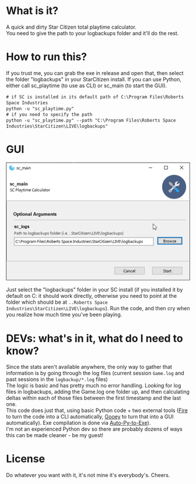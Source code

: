 # What is it?

A quick and dirty Star Citizen total playtime calculator.  
You need to give the path to your logbackups folder and it'll do the rest.

# How to run this?

If you trust me, you can grab the exe in release and open that, then select the folder "logbackups" in your StarCitizen install. 
If you can use Python, either call sc_playtime (to use as CLI) or sc_main (to start the GUI).  

```shell
# if SC is installed in its default path of C:\Program Files\Roberts Space Industries
python -u "sc_playtime.py"
# if you need to specify the path
python -u "sc_playtime.py" --path "C:\Program Files\Roberts Space Industries\StarCitizen\LIVE\logbackups"
```

# GUI

![GUI example for SC Playtime Calculator](app.png)

Just select the "logbackups" folder in your SC install (if you installed it by default on C: it should work directly, otherwise you need to point at the folder which should be at `..Roberts Space Industries\StarCitizen\LIVE\logbackups`). Run the code, and then cry when you realize how much time you've been playing.


# DEVs: what's in it, what do I need to know? 

Since the stats aren't available anywhere, the only way to gather that information is by going through the log files (current session `Game.log` and past sessions in the `logbackup/*.log` files)  
The logic is basic and has pretty much no error handling. Looking for log files in logbackups, adding the Game.log one folder up, and then calculating deltas within each of those files between the first timestamp and the last one.  
This code does just that, using basic Python code + two external tools ([Fire](https://github.com/google/python-fire) to turn the code into a CLI automatically, [Gooey](https://github.com/chriskiehl/Gooey) to turn that into a GUI automatically). Exe compilation is done via [Auto-Py-to-Exe](https://github.com/brentvollebregt/auto-py-to-exe)).  
I'm not an experienced Python dev so there are probably dozens of ways this can be made cleaner - be my guest!

# License

Do whatever you want with it, it's not mine it's everybody's. Cheers.